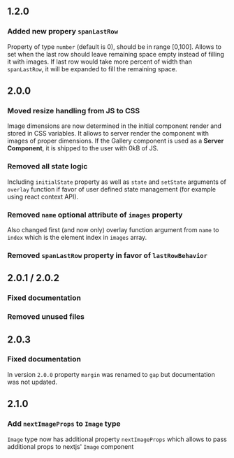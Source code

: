 ## 1.2.0

### Added new propery `spanLastRow`

Property of type `number` (default is 0), should be in range [0,100]. Allows to set when the last row should leave remaining space empty instead of filling it with images. If last row would take more percent of width than `spanLastRow`, it will be expanded to fill the remaining space.

## 2.0.0

### Moved resize handling from JS to CSS

Image dimensions are now determined in the initial component render and stored in CSS variables. It allows to server render the component with images of proper dimensions. If the Gallery component is used as a **Server Component**, it is shipped to the user with 0kB of JS.

### Removed all state logic

Including `initialState` property as well as `state` and `setState` arguments of `overlay` function if favor of user defined state management (for example using react context API).

### Removed `name` optional attribute of `images` property

Also changed first (and now only) overlay function argument from `name` to `index` which is the element index in `images` array.

### Removed `spanLastRow` property in favor of `lastRowBehavior`

## 2.0.1 / 2.0.2

### Fixed documentation

### Removed unused files

## 2.0.3

### Fixed documentation

In version `2.0.0` property `margin` was renamed to `gap` but documentation was not updated.

## 2.1.0

### Add `nextImageProps` to `Image` type

`Image` type now has additional property `nextImageProps` which allows to pass additional props to nextjs' `Image` component
